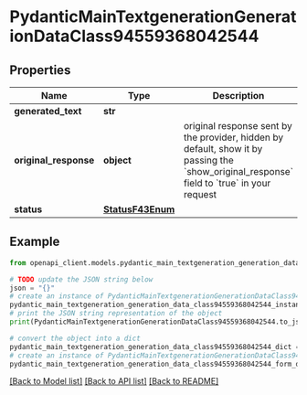 # PydanticMainTextgenerationGenerationDataClass94559368042544


## Properties

Name | Type | Description | Notes
------------ | ------------- | ------------- | -------------
**generated_text** | **str** |  | 
**original_response** | **object** | original response sent by the provider, hidden by default, show it by passing the &#x60;show_original_response&#x60; field to &#x60;true&#x60; in your request | [optional] 
**status** | [**StatusF43Enum**](StatusF43Enum.md) |  | 

## Example

```python
from openapi_client.models.pydantic_main_textgeneration_generation_data_class94559368042544 import PydanticMainTextgenerationGenerationDataClass94559368042544

# TODO update the JSON string below
json = "{}"
# create an instance of PydanticMainTextgenerationGenerationDataClass94559368042544 from a JSON string
pydantic_main_textgeneration_generation_data_class94559368042544_instance = PydanticMainTextgenerationGenerationDataClass94559368042544.from_json(json)
# print the JSON string representation of the object
print(PydanticMainTextgenerationGenerationDataClass94559368042544.to_json())

# convert the object into a dict
pydantic_main_textgeneration_generation_data_class94559368042544_dict = pydantic_main_textgeneration_generation_data_class94559368042544_instance.to_dict()
# create an instance of PydanticMainTextgenerationGenerationDataClass94559368042544 from a dict
pydantic_main_textgeneration_generation_data_class94559368042544_form_dict = pydantic_main_textgeneration_generation_data_class94559368042544.from_dict(pydantic_main_textgeneration_generation_data_class94559368042544_dict)
```
[[Back to Model list]](../README.md#documentation-for-models) [[Back to API list]](../README.md#documentation-for-api-endpoints) [[Back to README]](../README.md)


